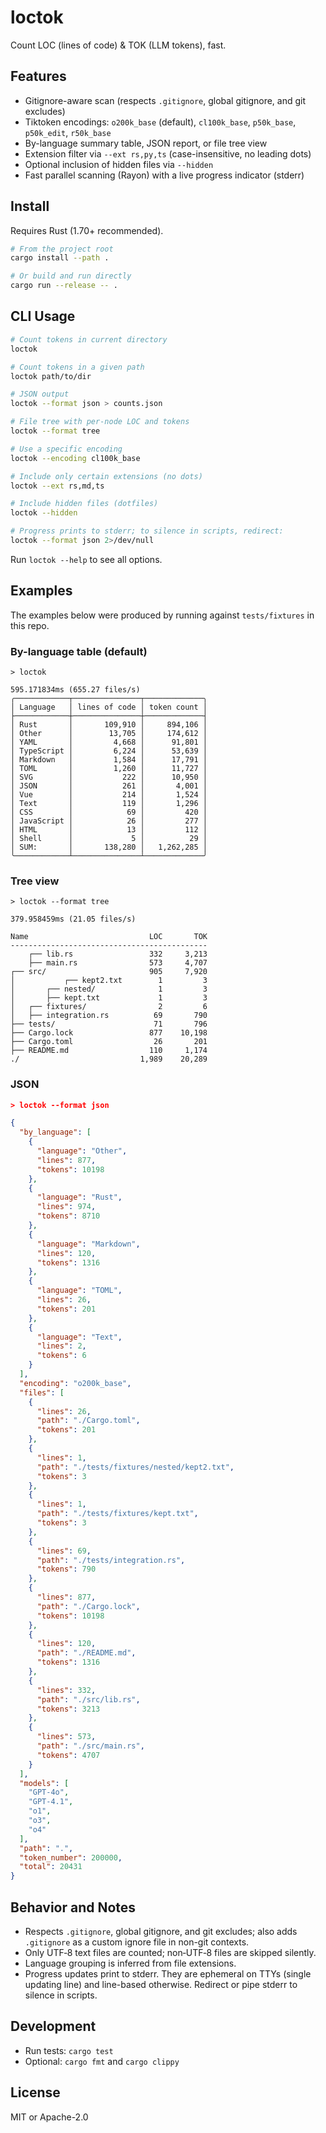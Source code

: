 # loctok

Count LOC (lines of code) & TOK (LLM tokens), fast.

## Features

- Gitignore-aware scan (respects `.gitignore`, global gitignore, and git excludes)
- Tiktoken encodings: `o200k_base` (default), `cl100k_base`, `p50k_base`, `p50k_edit`, `r50k_base`
- By-language summary table, JSON report, or file tree view
- Extension filter via `--ext rs,py,ts` (case-insensitive, no leading dots)
- Optional inclusion of hidden files via `--hidden`
- Fast parallel scanning (Rayon) with a live progress indicator (stderr)

## Install

Requires Rust (1.70+ recommended).

```bash
# From the project root
cargo install --path .

# Or build and run directly
cargo run --release -- .
```

## CLI Usage

```bash
# Count tokens in current directory
loctok

# Count tokens in a given path
loctok path/to/dir

# JSON output
loctok --format json > counts.json

# File tree with per-node LOC and tokens
loctok --format tree

# Use a specific encoding
loctok --encoding cl100k_base

# Include only certain extensions (no dots)
loctok --ext rs,md,ts

# Include hidden files (dotfiles)
loctok --hidden

# Progress prints to stderr; to silence in scripts, redirect:
loctok --format json 2>/dev/null
```

Run `loctok --help` to see all options.

## Examples

The examples below were produced by running against `tests/fixtures` in this repo.

### By-language table (default)

```
> loctok

595.171834ms (655.27 files/s)
╭────────────┬───────────────┬─────────────╮
│ Language   │ lines of code │ token count │
├────────────┼───────────────┼─────────────┤
│ Rust       │       109,910 │     894,106 │
│ Other      │        13,705 │     174,612 │
│ YAML       │         4,668 │      91,801 │
│ TypeScript │         6,224 │      53,639 │
│ Markdown   │         1,584 │      17,791 │
│ TOML       │         1,260 │      11,727 │
│ SVG        │           222 │      10,950 │
│ JSON       │           261 │       4,001 │
│ Vue        │           214 │       1,524 │
│ Text       │           119 │       1,296 │
│ CSS        │            69 │         420 │
│ JavaScript │            26 │         277 │
│ HTML       │            13 │         112 │
│ Shell      │             5 │          29 │
│ SUM:       │       138,280 │   1,262,285 │
╰────────────┴───────────────┴─────────────╯
```

### Tree view

```
> loctok --format tree

379.958459ms (21.05 files/s)

Name                           LOC       TOK
--------------------------------------------
    ┌── lib.rs                 332     3,213
    ├── main.rs                573     4,707
┌── src/                       905     7,920
│           ┌── kept2.txt        1         3
│       ┌── nested/              1         3
│       ├── kept.txt             1         3
│   ┌── fixtures/                2         6
│   ├── integration.rs          69       790
├── tests/                      71       796
├── Cargo.lock                 877    10,198
├── Cargo.toml                  26       201
├── README.md                  110     1,174
./                           1,989    20,289
```

### JSON

```json
> loctok --format json

{
  "by_language": [
    {
      "language": "Other",
      "lines": 877,
      "tokens": 10198
    },
    {
      "language": "Rust",
      "lines": 974,
      "tokens": 8710
    },
    {
      "language": "Markdown",
      "lines": 120,
      "tokens": 1316
    },
    {
      "language": "TOML",
      "lines": 26,
      "tokens": 201
    },
    {
      "language": "Text",
      "lines": 2,
      "tokens": 6
    }
  ],
  "encoding": "o200k_base",
  "files": [
    {
      "lines": 26,
      "path": "./Cargo.toml",
      "tokens": 201
    },
    {
      "lines": 1,
      "path": "./tests/fixtures/nested/kept2.txt",
      "tokens": 3
    },
    {
      "lines": 1,
      "path": "./tests/fixtures/kept.txt",
      "tokens": 3
    },
    {
      "lines": 69,
      "path": "./tests/integration.rs",
      "tokens": 790
    },
    {
      "lines": 877,
      "path": "./Cargo.lock",
      "tokens": 10198
    },
    {
      "lines": 120,
      "path": "./README.md",
      "tokens": 1316
    },
    {
      "lines": 332,
      "path": "./src/lib.rs",
      "tokens": 3213
    },
    {
      "lines": 573,
      "path": "./src/main.rs",
      "tokens": 4707
    }
  ],
  "models": [
    "GPT-4o",
    "GPT-4.1",
    "o1",
    "o3",
    "o4"
  ],
  "path": ".",
  "token_number": 200000,
  "total": 20431
}
```

## Behavior and Notes

- Respects `.gitignore`, global gitignore, and git excludes; also adds `.gitignore` as a custom ignore file in non-git contexts.
- Only UTF‑8 text files are counted; non‑UTF‑8 files are skipped silently.
- Language grouping is inferred from file extensions.
- Progress updates print to stderr. They are ephemeral on TTYs (single updating line) and line-based otherwise. Redirect or pipe stderr to silence in scripts.

## Development

- Run tests: `cargo test`
- Optional: `cargo fmt` and `cargo clippy`

## License

MIT or Apache-2.0
